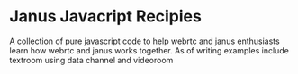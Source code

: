 # Janus Javacript Recipies
A collection of pure javascript code to help webrtc and janus enthusiasts learn how webrtc and janus works together.
As of writing examples include textroom using data channel and videoroom

